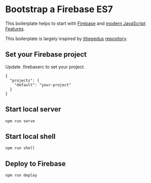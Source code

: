 # Bootstrap a Firebase ES7

This boilerplate helps to start with [Firebase](https://firebase.google.com/) and [modern JavaScript Features](http://babeljs.io/docs/en/babel-preset-env/).

This boilerplate is largely inspired by [jthegedus](https://github.com/jthegedus) [repository](https://github.com/jthegedus/blog-code).

## Set your Firebase project

Update .firebaserc to set your project.
```
{
  "projects": {
    "default": "your-project"
  }
}
```

## Start local server
```
npm run serve
```

## Start local shell
```
npm run shell
```

## Deploy to Firebase
```
npm run deploy
```